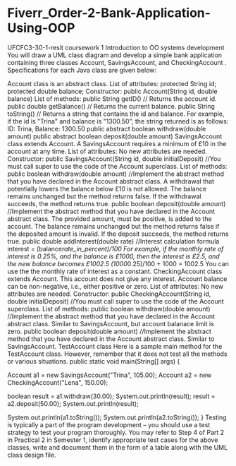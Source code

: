 # Fiverr_Order-2-Bank-Application-Using-OOP
UFCFC3-30-1-resit coursework 1 Introduction to OO systems development
You will draw a UML class diagram and develop a simple bank
application containing three classes Account, SavingsAccount,
and CheckingAccount .
Specifications for each Java class are given below:

Account class is an abstract class.
List of attributes:
protected String id;
protected double balance;
Constructor:
public Account(String id, double balance)
List of methods:
public String getID()
// Returns the account id.
public double getBalance()
// Returns the current balance.
public String toString()
// Returns a string that contains the id and balance. For example, if the id is
"Trina" and balance is "1300.50", the string returned is as follows:
ID: Trina, Balance: 1300.50
public abstract boolean withdraw(double amount)
public abstract boolean deposit(double amount)
SavingsAccount class extends Account.
A SavingsAccount requires a minimum of £10 in the account at any time.
List of attributes:
No new attributes are needed.
Constructor:
public SavingsAccount(String id, double initialDeposit)
//You must call super to use the code of the Account superclass.
List of methods:
public boolean withdraw(double amount)
//Implement the abstract method that you have declared in the Account
abstract class. A withdrawal that potentially lowers the balance below £10 is
not allowed. The balance remains unchanged but the method returns false. If
the withdrawal succeeds, the method returns true.
public boolean deposit(double amount)
//Implement the abstract method that you have declared in the Account
abstract class. The provided amount, must be positive, is added to the account.
The balance remains unchanged but the method returns false if the deposited
amount is invalid. If the deposit succeeds, the method returns true.
public double addInterest(double rate)
//Interest calculation formula
interest = (balance*rate_in_percent)/100
For example, if the monthly rate of interest is 0.25%, and the balance is
£1000, then the interest is £2.5, and the new balance becomes £1002.5
(1000*0.25)/100 + 1000 = 1002.5
You can use the the monthly rate of interest as a constant.
CheckingAccount class extends Account.
This account does not give any interest. Account balance can be non-negative,
i.e., either positive or zero.
List of attributes:
No new attributes are needed.
Constructor:
public CheckingAccount(String id, double initialDeposit)
//You must call super to use the code of the Account superclass.
List of methods:
public boolean withdraw(double amount)
//Implement the abstract method that you have declared in the Account
abstract class. Similar to SavingsAccount, but account balanace limit is zero.
public boolean deposit(double amount)
//Implement the abstract method that you have declared in the Account
abstract class. Similar to SavingsAccount.
TestAccount class
Here is a sample main method for the TestAccount class. However, remember
that it does not test all the methods or various situations.
public static void main(String[] args) {

 Account a1 = new SavingsAccount("Trina", 105.00);
 Account a2 = new CheckingAccount("Lena", 150.00);

 boolean result = a1.withdraw(30.00);
 System.out.println(result);
 result = a2.deposit(50.00);
 System.out.println(result);

 System.out.println(a1.toString());
 System.out.println(a2.toString());
 }
Testing is typically a part of the program development – you should
use a test strategy to test your program thoroughly. You may refer to
Step 4 of Part 2 in Practical 2 in Semester 1, identify appropriate test
cases for the above classes, write and document them in the form of a
table along with the UML class design file.
